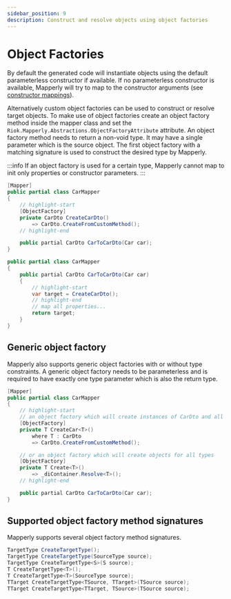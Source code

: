 ```yaml
---
sidebar_position: 9
description: Construct and resolve objects using object factories
---
```


# Object Factories

By default the generated code will instantiate objects using the default parameterless constructor if available.
If no parameterless constructor is available, Mapperly will try to map to the constructor arguments (see [constructor mappings](./ctor-mappings.md)).

Alternatively custom object factories can be used to construct or resolve target objects.
To make use of object factories create an object factory method inside the mapper class
and set the `Riok.Mapperly.Abstractions.ObjectFactoryAttribute` attribute.
An object factory method needs to return a non-void type. It may have a single parameter which is the source object.
The first object factory with a matching signature is used to construct the desired type by Mapperly.

:::info
If an object factory is used for a certain type,
Mapperly cannot map to init only properties or constructor parameters.
:::

```csharp title="Example"
[Mapper]
public partial class CarMapper
{
    // highlight-start
    [ObjectFactory]
    private CarDto CreateCarDto()
        => CarDto.CreateFromCustomMethod();
    // highlight-end

    public partial CarDto CarToCarDto(Car car);
}
```

```csharp title="Generated code"
public partial class CarMapper
{
    public partial CarDto CarToCarDto(Car car)
    {
        // highlight-start
        var target = CreateCarDto();
        // highlight-end
        // map all properties...
        return target;
    }
}
```

## Generic object factory

Mapperly also supports generic object factories with or without type constraints.
A generic object factory needs to be parameterless
and is required to have exactly one type parameter which is also the return type.

```csharp
[Mapper]
public partial class CarMapper
{
    // highlight-start
    // an object factory which will create instances of CarDto and all it's subclasses
    [ObjectFactory]
    private T CreateCar<T>()
        where T : CarDto
        => CarDto.CreateFromCustomMethod();

    // or an object factory which will create objects for all types
    [ObjectFactory]
    private T Create<T>()
        => _diContainer.Resolve<T>();
    // highlight-end

    public partial CarDto CarToCarDto(Car car);
}
```

## Supported object factory method signatures

Mapperly supports several object factory method signatures.

```csharp title="Supported object factory method signatures"
TargetType CreateTargetType();
TargetType CreateTargetType(SourceType source);
TargetType CreateTargetType<S>(S source);
T CreateTargetType<T>();
T CreateTargetType<T>(SourceType source);
TTarget CreateTargetType<TSource, TTarget>(TSource source);
TTarget CreateTargetType<TTarget, TSource>(TSource source);
```
